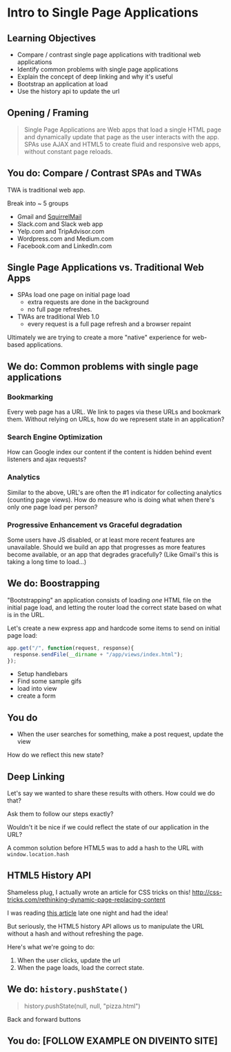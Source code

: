 # Intro to Single Page Applications

## Learning Objectives

- Compare / contrast single page applications with traditional web applications
- Identify common problems with single page applications
- Explain the concept of deep linking and why it's useful
- Bootstrap an application at load
- Use the history api to update the url

## Opening / Framing

>Single Page Applications are Web apps that load a single HTML page
and dynamically update that page as the user interacts with the app. SPAs use AJAX and
HTML5 to create fluid and responsive web apps, without constant page reloads.

## You do: Compare / Contrast SPAs and TWAs

TWA is traditional web app.

Break into ~ 5 groups

- Gmail and [SquirrelMail](https://www.softaculous.com/demos/SquirrelMail)
- Slack.com and Slack web app
- Yelp.com and TripAdvisor.com
- Wordpress.com and Medium.com
- Facebook.com and LinkedIn.com

## Single Page Applications vs. Traditional Web Apps

- SPAs load one page on initial page load
  -  extra requests are done in the background
  -  no full page refreshes.
- TWAs are traditional Web 1.0
  - every request is a full page refresh and a browser repaint

Ultimately we are trying to create a more "native" experience for web-based applications.

## We do: Common problems with single page applications

### Bookmarking

Every web page has a URL. We link to pages via these URLs and bookmark them. Without relying on URLs, how
do we represent state in an application?

### Search Engine Optimization

How can Google index our content if the content is hidden behind event listeners and ajax requests?

### Analytics

Similar to the above, URL's are often the #1 indicator for collecting analytics (counting page views). How do measure
who is doing what when there's only one page load per person?

### Progressive Enhancement vs Graceful degradation

Some users have JS disabled, or at least more recent features are unavailable. Should we build an app
that progresses as more features become available, or an app that degrades gracefully? (Like Gmail's this is taking a long time to load...)

## We do: Boostrapping

"Bootstrapping" an application consists of loading *one* HTML file on the initial page load,
and letting the router load the correct state based on what is in the URL.

Let's create a new express app and hardcode some items to send on initial page load:

```js
app.get("/", function(request, response){
  response.sendFile(__dirname + "/app/views/index.html");
});
```

- Setup handlebars
- Find some sample gifs
- load into view
- create a form

## You do

- When the user searches for something, make a post request, update the view

How do we reflect this new state?

## Deep Linking

Let's say we wanted to share these results with others. How could we do that? 

Ask them to follow our steps exactly? 

Wouldn't it be nice if we could reflect the state of our application in the URL?

A common solution before HTML5 was to add a hash to the URL with `window.location.hash`

## HTML5 History API

Shameless plug, I actually wrote an article for CSS tricks on this! http://css-tricks.com/rethinking-dynamic-page-replacing-content

I was reading [this article](http://diveintohtml5.info/history.html) late one night and had the idea!

But seriously, the HTML5 history API allows us to manipulate the URL without a hash and without refreshing the page.

Here's what we're going to do:

1. When the user clicks, update the url
2. When the page loads, load the correct state.

## We do: `history.pushState()`

>history.pushState(null, null, "pizza.html")

Back and forward buttons

## You do: [FOLLOW EXAMPLE ON DIVEINTO SITE]



